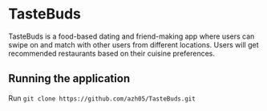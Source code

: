 # TasteBuds
TasteBuds is a food-based dating and friend-making app where users can swipe on and match with other users from different locations. Users will get recommended restaurants based on their cuisine preferences. 

## Running the application
Run `git clone https://github.com/azh05/TasteBuds.git`

